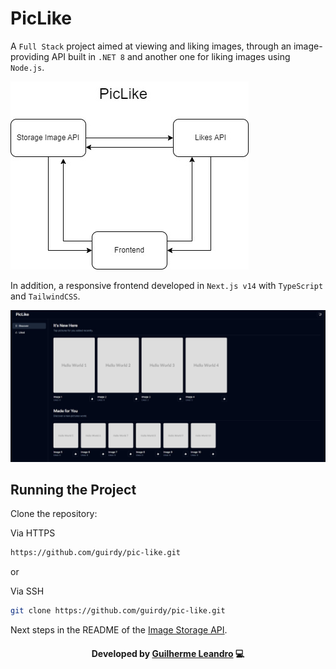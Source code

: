 # PicLike

A `Full Stack` project aimed at viewing and liking images, through an image-providing API built in `.NET 8` and another one for liking images using `Node.js`.

<p align=start>
  <img src="./.github/diagram.jpg" >
</p>

In addition, a responsive frontend developed in `Next.js v14` with `TypeScript` and `TailwindCSS`.

<p align=start>
  <img src="./.github/print-front.jpg" >
</p>

## Running the Project

Clone the repository:

Via HTTPS

```bash
https://github.com/guirdy/pic-like.git
```
or

Via SSH

```bash
git clone https://github.com/guirdy/pic-like.git
```

Next steps in the README of the [Image Storage API](https://github.com/guirdy/pic-like/tree/master/ImageStorageAPI).

<h4 align=center>Developed by <a href="https://www.linkedin.com/in/guirdy/">Guilherme Leandro</a> 💻</h4>